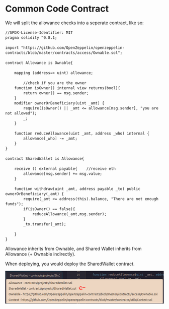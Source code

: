 # Common Code Contract

We will split the allowance checks into a seperate contract, like so:



```solidity
//SPDX-License-Identifier: MIT
pragma solidity ^0.8.1;

import "https://github.com/OpenZeppelin/openzeppelin-contracts/blob/master/contracts/access/Ownable.sol";

contract Allowance is Ownable{

    mapping (address=> uint) allowance;
    
        //check if you are the owner
    function isOwner() internal view returns(bool){
        return owner() == msg.sender;
    }
    modifier ownerOrBeneficiary(uint _amt) {
        require(isOwner() || _amt <= allowance[msg.sender], "you are not allowed");
        _;
    }

    function reduceAllowance(uint _amt, address _who) internal {
        allowance[_who] -= _amt;
    }
}

contract SharedWallet is Allowance{

    receive () external payable{    //receive eth
        allowance[msg.sender] += msg.value;
    }

    function withdraw(uint _amt, address payable _to) public ownerOrBeneficiary(_amt) {
        require(_amt <= address(this).balance, "There are not enough funds");
        if(isOwner() == false){
            reduceAllowance(_amt,msg.sender);
        }
        _to.transfer(_amt);

    }
}
```

Allowance inherits from Ownable, and Shared Wallet inherits from Allowance (+ Ownable indirectly).

When deploying, you would deploy the SharedWallet contract.

![](<../../../.gitbook/assets/image (278).png>)
